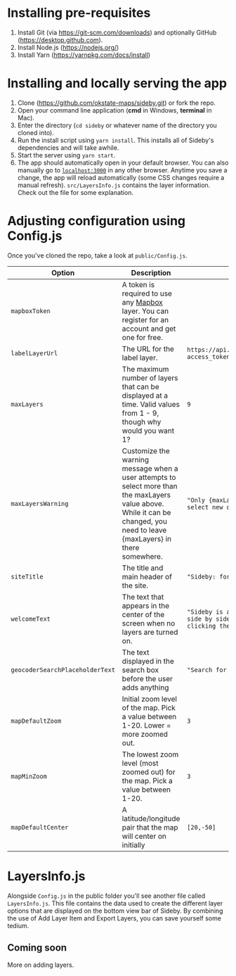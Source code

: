 # Installing pre-requisites
1. Install Git (via https://git-scm.com/downloads) and optionally GitHub (https://desktop.github.com).
2. Install Node.js (https://nodejs.org/)
3. Install Yarn (https://yarnpkg.com/docs/install)

# Installing and locally serving the app
1. Clone (https://github.com/okstate-maps/sideby.git) or fork the repo.
2. Open your command line application (**cmd** in Windows, **terminal** in Mac).
3. Enter the directory (`cd sideby` or whatever name of the directory you cloned into).
4. Run the install script using `yarn install`. This installs all of Sideby's dependencies and will take awhile.
4. Start the server using `yarn start`.
5. The app should automatically open in your default browser. You can also manually go to [`localhost:3000`](localhost:3000) in any other browser. Anytime you save a change, the app will reload automatically (some CSS changes require a manual refresh). `src/LayersInfo.js` contains the layer information. Check out the file for some explanation.

# Adjusting configuration using Config.js
Once you've cloned the repo, take a look at `public/Config.js`. 

Option             |  Description  |  Default (blank if none)
-------------------|---------------|-------------------------
`mapboxToken`      |  A token is required to use any [Mapbox](https://docs.mapbox.com/help/glossary/access-token) layer. You can register for an account and get one for free.  | 
`labelLayerUrl`    |  The URL for the label layer.  |  `https://api.mapbox.com/styles/v1/krdyke/cjf9wgvwg0zlh2rmo4jx9jcec/tiles/256/{z}/{x}/{y}?access_token=`
`maxLayers`        | The maximum number of layers that can be displayed at a time. Valid values from 1 - 9, though why would you want 1? | `9`
`maxLayersWarning` |  Customize the warning message when a user attempts to select more than the maxLayers value above. While it can be changed, you need to leave {maxLayers} in there somewhere. | `"Only {maxLayers} layers can be selected at once. Please deselect some in order to select new ones."`
`siteTitle`        | The title and main header of the site. | `"Sideby: for comparing stuff"`
`welcomeText`      | The text that appears in the center of the screen when no layers are turned on. | `"Sideby is an application for comparing spatial data layers side by side (by side by side by side, etc.). Try clicking/tapping the layers below, or try adding your own by clicking the + at the end of the list."`
`geocoderSearchPlaceholderText` | The text displayed in the search box before the user adds anything | `"Search for a place..."`
`mapDefaultZoom`   | Initial zoom level of the map. Pick a value between 1-20. Lower = more zoomed out. | `3`
`mapMinZoom`       | The lowest zoom level (most zoomed out) for the map. Pick a value between 1-20. | `3`
`mapDefaultCenter` | A latitude/longitude pair that the map will center on initially | `[20,-50]`
  
# LayersInfo.js
Alongside `Config.js` in the public folder you'll see another file called `LayersInfo.js`. This file contains the data used to create the different layer options that are displayed on the bottom view bar of Sideby. By combining the use of Add Layer Item and Export Layers, you can save yourself some tedium.

## Coming soon
More on adding layers.

